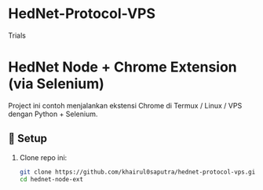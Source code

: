 # HedNet-Protocol-VPS
Trials 

# HedNet Node + Chrome Extension (via Selenium)

Project ini contoh menjalankan ekstensi Chrome di Termux / Linux / VPS dengan Python + Selenium.

## 🚀 Setup

1. Clone repo ini:
   ```bash
   git clone https://github.com/khairul0saputra/hednet-protocol-vps.git
   cd hednet-node-ext
